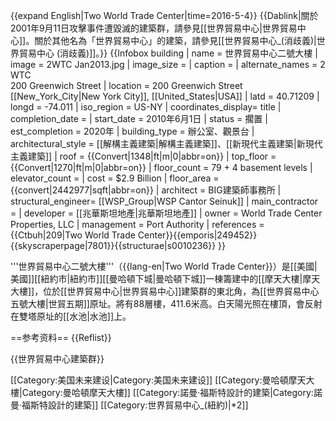 {{expand English|Two World Trade Center|time=2016-5-4}}
{{Dablink|關於2001年9月11日攻擊事件遭毀滅的建築群，請參見[[世界貿易中心|世界貿易中心]]。關於其他名為「世界貿易中心」的建築，請參見[[世界貿易中心_(消歧義)|世界貿易中心 (消歧義)]]。}}
{{Infobox building
| name               = 世界貿易中心二號大樓
| image              = 2WTC Jan2013.jpg
| image_size         = 
| caption            =
| alternate_names    = 2 WTC<br>200 Greenwich Street
| location           = 200 Greenwich Street<br>[[New_York_City|New York City]], [[United_States|USA]]
| latd               = 40.71209
| longd              = -74.011
| iso_region         = US-NY
| coordinates_display= title
| completion_date    = 
| start_date         = 2010年6月1日
| status             = 擱置
| est_completion     = 2020年
| building_type      = 辦公室、觀景台
| architectural_style = [[解構主義建築|解構主義建築]]、[[新現代主義建築|新現代主義建築]]
| roof               = {{Convert|1348|ft|m|0|abbr=on}}
| top_floor          = {{Convert|1270|ft|m|0|abbr=on}}
| floor_count        = 79 + 4 basement levels
| elevator_count     = 
| cost               = $2.9 Billion
| floor_area         = {{convert|2442977|sqft|abbr=on}}
| architect          = BIG建築師事務所
| structural_engineer= [[WSP_Group|WSP Cantor Seinuk]]
| main_contractor    = 
| developer          = [[兆華斯坦地產|兆華斯坦地產]]
| owner              = World Trade Center Properties, LLC
| management         = Port Authority 
| references         = <ref name="CTBUH">{{Ctbuh|209|Two World Trade Center}}</ref><ref name="Emporis">{{emporis|249452}}</ref><ref name="SSP">{{skyscraperpage|7801}}</ref><ref name="Structurae">{{structurae|s0010236}}</ref>
}}

'''世界貿易中心二號大樓'''（{{lang-en|Two World Trade Center}}）是[[美國|美國]][[紐約市|紐約市]][[曼哈頓下城|曼哈頓下城]]一棟籌建中的[[摩天大樓|摩天大樓]]，位於[[世界貿易中心|世界貿易中心]]建築群的東北角，為[[世界貿易中心五號大樓|世貿五期]]原址。將有88層樓，411.6米高。白天陽光照在樓頂，會反射在雙塔原址的[[水池|水池]]上。

==参考资料==
{{Reflist}}

{{世界貿易中心建築群}}

[[Category:美国未来建设|Category:美国未来建设]]
[[Category:曼哈頓摩天大樓|Category:曼哈頓摩天大樓]]
[[Category:諾曼·福斯特設計的建築|Category:諾曼·福斯特設計的建築]]
[[Category:世界貿易中心_(紐約)|*2]]